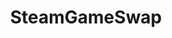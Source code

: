 ---
title: SteamGameSwap
crosslinks:
- indiegameswap
- IGSRep
- GameTrade
- sgsflair
- enough_____spam
- GiftofGames
- GameTradeRep
- Steam
- GameSale
- steamcoupons
- gamedeals
- GameDealsMeta
- nvidia
- GameDeals
- UniversalScammerList
- sysadmin
- RandomActsOfGaming
- appleswap
- RocketLeagueExchange
- giftcardexchange
---